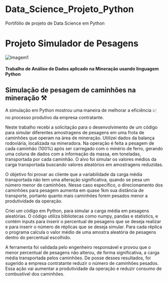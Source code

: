 # Data_Science_Projeto_Python
Portifólio de projeto de Data Science em Python

# Projeto Simulador de Pesagens

![Imagem1](https://github.com/marciacf/Data_Science_Projeto_Python/assets/102993177/a5f1ecd0-d592-4ef9-ab87-ec13187fd48b)


#### Trabalho de Análise de Dados aplicado na Mineração usando linguagem Python
## Simulação de pesagem de caminhões na mineração ⚒
 
A simulação em Python mostrou uma maneira de melhorar a eficiência 📈 no processo produtivo da empresa contratante.

Neste trabalho recebi a solicitação para o desenvolvimento de um código para simular diferentes amostragens de pesagens em uma frota de caminhões que operam na área de mineração.
Utilizei dados da balança rodoviária, localizada na mineradora. Na operação é feita a pesagem de cada caminhão (100%) após ser carregado com o minério de ferro, gerando uma coluna de dados com a informação da massa, em toneladas, transportada por cada caminhão.
O alvo foi simular os valores médios da carga transportada buscando valores aleatórios em amostragens reduzidas.

O objetivo foi provar ao cliente que a variabilidade da carga média transportada não tem uma alteração significativa, quando se pesa um número menor de caminhões.
Nesse caso específico, o direcionamento dos caminhões para pesagem aumenta em quase 1km sua distância de transporte, portanto quanto mais caminhões forem pesados menor a produtividade da operação.
 
Criei um código em Python, para simular a carga média em pesagens aleatórias. O código utiliza bibliotecas como numpy, pandas e statistics, e contém inputs para inserir o percentual de pesagens que se deseja realizar e para inserir o número de réplicas que se deseja simular. Para cada réplica o programa calcula o valor médio de uma amostra aleatória de pesagens dentro do percentual escolhido.
 
A ferramenta foi validada pelo engenheiro responsável e provou que o menor percentual de pesagens não alterou, de forma significativa, a carga média transportada pelos caminhões.
De posse desses resultados, foi sugerido a empresa contratante reduzir o número de caminhões pesados. Essa ação vai aumentar a produtividade da operação e reduzir consumo de combustível dos caminhões.
